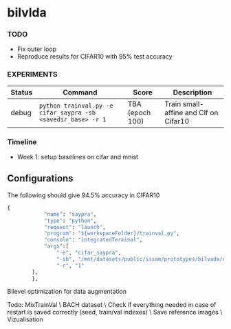 # bilvlda

### TODO

- Fix outer loop
- Reproduce results for CIFAR10 with 95% test accuracy



### EXPERIMENTS

|  Status | Command | Score  | Description | 
| --- | --- | --- | --- |
| debug | `python trainval.py -e cifar_saypra -sb <savedir_base> -r 1` | TBA (epoch 100) | Train small-affine and Clf on Cifar10|

### Timeline

- Week 1: setup baselines on cifar and mnist



##  Configurations

The following should give 94.5% accuracy in CIFAR10
```python
{
            "name": "saypra",
            "type": "python",
            "request": "launch",
            "program": "${workspaceFolder}/trainval.py",
            "console": "integratedTerminal",
            "args":[
                "-e", "cifar_saypra",
                "-sb", "/mnt/datasets/public/issam/prototypes/bilvada/non_borgy/",
                "-r", "1"
        ],
        },
```

Bilevel optimization for data augmentation

Todo:
MixTrainVal \\
BACH dataset \\
Check if everything needed in case of restart is saved correctly (seed, train/val indexes) \\
Save reference images \\
Vizualisation
